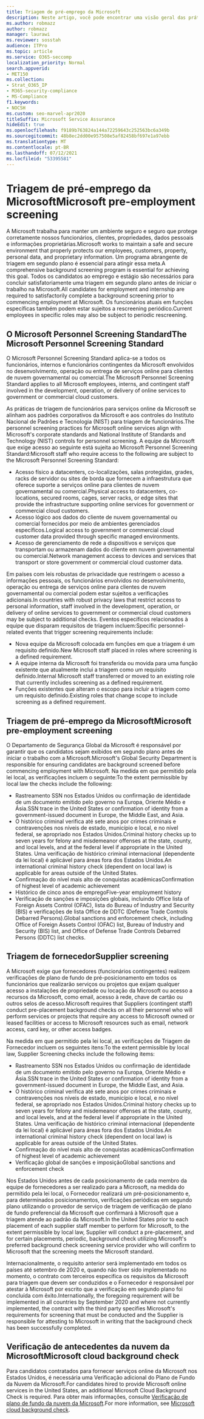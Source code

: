 ```yaml
---
title: Triagem de pré-emprego da Microsoft
description: Neste artigo, você pode encontrar uma visão geral das práticas de triagem de pré-emprego da Microsoft para Microsoft 365.
ms.author: robmazz
author: robmazz
manager: laurawi
ms.reviewer: sosstah
audience: ITPro
ms.topic: article
ms.service: O365-seccomp
localization_priority: Normal
search.appverid:
- MET150
ms.collection:
- Strat_O365_IP
- M365-security-compliance
- MS-Compliance
f1.keywords:
- NOCSH
ms.custom: seo-marvel-apr2020
titleSuffix: Microsoft Service Assurance
hideEdit: true
ms.openlocfilehash: f9189b763824a144a72259643c252563bc6a349b
ms.sourcegitcommit: 48b8ec2dd00e957508e5af82458bf697e1a97ebb
ms.translationtype: MT
ms.contentlocale: pt-BR
ms.lasthandoff: 07/12/2021
ms.locfileid: "53395581"
---
```

# <a name="microsoft-pre-employment-screening"></a><span data-ttu-id="d6926-103">Triagem de pré-emprego da Microsoft</span><span class="sxs-lookup"><span data-stu-id="d6926-103">Microsoft pre-employment screening</span></span>

<span data-ttu-id="d6926-104">A Microsoft trabalha para manter um ambiente seguro e seguro que protege corretamente nossos funcionários, clientes, propriedades, dados pessoais e informações proprietárias.</span><span class="sxs-lookup"><span data-stu-id="d6926-104">Microsoft works to maintain a safe and secure environment that properly protects our employees, customers, property, personal data, and proprietary information.</span></span> <span data-ttu-id="d6926-105">Um programa abrangente de triagem em segundo plano é essencial para atingir essa meta.</span><span class="sxs-lookup"><span data-stu-id="d6926-105">A comprehensive background screening program is essential for achieving this goal.</span></span> <span data-ttu-id="d6926-106">Todos os candidatos ao emprego e estágio são necessários para concluir satisfatoriamente uma triagem em segundo plano antes de iniciar o trabalho na Microsoft.</span><span class="sxs-lookup"><span data-stu-id="d6926-106">All candidates for employment and internship are required to satisfactorily complete a background screening prior to commencing employment at Microsoft.</span></span> <span data-ttu-id="d6926-107">Os funcionários atuais em funções específicas também podem estar sujeitos a rescreening periódico.</span><span class="sxs-lookup"><span data-stu-id="d6926-107">Current employees in specific roles may also be subject to periodic rescreening.</span></span>

## <a name="the-microsoft-personnel-screening-standard"></a><span data-ttu-id="d6926-108">O Microsoft Personnel Screening Standard</span><span class="sxs-lookup"><span data-stu-id="d6926-108">The Microsoft Personnel Screening Standard</span></span>

<span data-ttu-id="d6926-109">O Microsoft Personnel Screening Standard aplica-se a todos os funcionários, internos e funcionários contingentes da Microsoft envolvidos no desenvolvimento, operação ou entrega de serviços online para clientes de nuvem governamental ou comercial.</span><span class="sxs-lookup"><span data-stu-id="d6926-109">The Microsoft Personnel Screening Standard applies to all Microsoft employees, interns, and contingent staff involved in the development, operation, or delivery of online services to government or commercial cloud customers.</span></span>

<span data-ttu-id="d6926-110">As práticas de triagem de funcionários para serviços online da Microsoft se alinham aos padrões corporativos da Microsoft e aos controles do Instituto Nacional de Padrões e Tecnologia (NIST) para triagem de funcionários.</span><span class="sxs-lookup"><span data-stu-id="d6926-110">The personnel screening practices for Microsoft online services align with Microsoft's corporate standards and National Institute of Standards and Technology (NIST) controls for personnel screening.</span></span> <span data-ttu-id="d6926-111">A equipe da Microsoft que exige acesso ao seguinte está sujeita ao Microsoft Personnel Screening Standard:</span><span class="sxs-lookup"><span data-stu-id="d6926-111">Microsoft staff who require access to the following are subject to the Microsoft Personnel Screening Standard:</span></span>

- <span data-ttu-id="d6926-112">Acesso físico a datacenters, co-localizações, salas protegidas, grades, racks de servidor ou sites de borda que fornecem a infraestrutura que oferece suporte a serviços online para clientes de nuvem governamental ou comercial.</span><span class="sxs-lookup"><span data-stu-id="d6926-112">Physical access to datacenters, co-locations, secured rooms, cages, server racks, or edge sites that provide the infrastructure supporting online services for government or commercial cloud customers.</span></span>
- <span data-ttu-id="d6926-113">Acesso lógico aos dados do cliente de nuvem governamental ou comercial fornecidos por meio de ambientes gerenciados específicos.</span><span class="sxs-lookup"><span data-stu-id="d6926-113">Logical access to government or commercial cloud customer data provided through specific managed environments.</span></span>
- <span data-ttu-id="d6926-114">Acesso de gerenciamento de rede a dispositivos e serviços que transportam ou armazenam dados do cliente em nuvem governamental ou comercial.</span><span class="sxs-lookup"><span data-stu-id="d6926-114">Network management access to devices and services that transport or store government or commercial cloud customer data.</span></span>

<span data-ttu-id="d6926-115">Em países com leis robustas de privacidade que restringem o acesso a informações pessoais, os funcionários envolvidos no desenvolvimento, operação ou entrega de serviços online para clientes de nuvem governamental ou comercial podem estar sujeitos a verificações adicionais.</span><span class="sxs-lookup"><span data-stu-id="d6926-115">In countries with robust privacy laws that restrict access to personal information, staff involved in the development, operation, or delivery of online services to government or commercial cloud customers may be subject to additional checks.</span></span> <span data-ttu-id="d6926-116">Eventos específicos relacionados à equipe que disparam requisitos de triagem incluem:</span><span class="sxs-lookup"><span data-stu-id="d6926-116">Specific personnel-related events that trigger screening requirements include:</span></span>

- <span data-ttu-id="d6926-117">Nova equipe da Microsoft colocada em funções em que a triagem é um requisito definido.</span><span class="sxs-lookup"><span data-stu-id="d6926-117">New Microsoft staff placed in roles where screening is a defined requirement.</span></span>
- <span data-ttu-id="d6926-118">A equipe interna da Microsoft foi transferida ou movida para uma função existente que atualmente inclui a triagem como um requisito definido.</span><span class="sxs-lookup"><span data-stu-id="d6926-118">Internal Microsoft staff transferred or moved to an existing role that currently includes screening as a defined requirement.</span></span>
- <span data-ttu-id="d6926-119">Funções existentes que alteram o escopo para incluir a triagem como um requisito definido.</span><span class="sxs-lookup"><span data-stu-id="d6926-119">Existing roles that change scope to include screening as a defined requirement.</span></span>

## <a name="microsoft-pre-employment-screening"></a><span data-ttu-id="d6926-120">Triagem de pré-emprego da Microsoft</span><span class="sxs-lookup"><span data-stu-id="d6926-120">Microsoft pre-employment screening</span></span>

<span data-ttu-id="d6926-121">O Departamento de Segurança Global da Microsoft é responsável por garantir que os candidatos sejam exibidos em segundo plano antes de iniciar o trabalho com a Microsoft.</span><span class="sxs-lookup"><span data-stu-id="d6926-121">Microsoft's Global Security Department is responsible for ensuring candidates are background screened before commencing employment with Microsoft.</span></span>
<span data-ttu-id="d6926-122">Na medida em que permitido pela lei local, as verificações incluem o seguinte:</span><span class="sxs-lookup"><span data-stu-id="d6926-122">To the extent permissible by local law the checks include the following:</span></span>

- <span data-ttu-id="d6926-123">Rastreamento SSN nos Estados Unidos ou confirmação de identidade de um documento emitido pelo governo na Europa, Oriente Médio e Ásia.</span><span class="sxs-lookup"><span data-stu-id="d6926-123">SSN trace in the United States or confirmation of identity from a government-issued document in Europe, the Middle East, and Asia.</span></span>
- <span data-ttu-id="d6926-124">O histórico criminal verifica até sete anos por crimes criminais e contravenções nos níveis de estado, município e local, e no nível federal, se apropriado nos Estados Unidos.</span><span class="sxs-lookup"><span data-stu-id="d6926-124">Criminal history checks up to seven years for felony and misdemeanor offenses at the state, county, and local levels, and at the federal level if appropriate in the United States.</span></span> <span data-ttu-id="d6926-125">Uma verificação de histórico criminal internacional (dependente da lei local) é aplicável para áreas fora dos Estados Unidos.</span><span class="sxs-lookup"><span data-stu-id="d6926-125">An international criminal history check (dependent on local law) is applicable for areas outside of the United States.</span></span>
- <span data-ttu-id="d6926-126">Confirmação do nível mais alto de conquistas acadêmicas</span><span class="sxs-lookup"><span data-stu-id="d6926-126">Confirmation of highest level of academic achievement</span></span>
- <span data-ttu-id="d6926-127">Histórico de cinco anos de emprego</span><span class="sxs-lookup"><span data-stu-id="d6926-127">Five-year employment history</span></span>
- <span data-ttu-id="d6926-128">Verificação de sanções e imposições globais, incluindo Office lista of Foreign Assets Control (OFAC), lista do Bureau of Industry and Security (BIS) e verificações de lista Office de DDTC (Defense Trade Controls Debarred Persons).</span><span class="sxs-lookup"><span data-stu-id="d6926-128">Global sanctions and enforcement check, including Office of Foreign Assets Control (OFAC) list, Bureau of Industry and Security (BIS) list, and Office of Defense Trade Controls Debarred Persons (DDTC) list checks.</span></span>

## <a name="supplier-screening"></a><span data-ttu-id="d6926-129">Triagem de fornecedor</span><span class="sxs-lookup"><span data-stu-id="d6926-129">Supplier screening</span></span>

<span data-ttu-id="d6926-130">A Microsoft exige que fornecedores (funcionários contingentes) realizem verificações de plano de fundo de pré-posicionamento em todos os funcionários que realizarão serviços ou projetos que exijam qualquer acesso a instalações de propriedade ou locação da Microsoft ou acesso a recursos da Microsoft, como email, acesso à rede, chave de cartão ou outros selos de acesso.</span><span class="sxs-lookup"><span data-stu-id="d6926-130">Microsoft requires that Suppliers (contingent staff) conduct pre-placement background checks on all their personnel who will perform services or projects that require any access to Microsoft owned or leased facilities or access to Microsoft resources such as email, network access, card key, or other access badges.</span></span>

<span data-ttu-id="d6926-131">Na medida em que permitido pela lei local, as verificações de Triagem de Fornecedor incluem os seguintes itens:</span><span class="sxs-lookup"><span data-stu-id="d6926-131">To the extent permissible by local law, Supplier Screening checks include the following items:</span></span>

- <span data-ttu-id="d6926-132">Rastreamento SSN nos Estados Unidos ou confirmação de identidade de um documento emitido pelo governo na Europa, Oriente Médio e Ásia.</span><span class="sxs-lookup"><span data-stu-id="d6926-132">SSN trace in the United States or confirmation of identity from a government-issued document in Europe, the Middle East, and Asia.</span></span>
- <span data-ttu-id="d6926-133">O histórico criminal verifica até sete anos por crimes criminais e contravenções nos níveis de estado, município e local, e no nível federal, se apropriado nos Estados Unidos.</span><span class="sxs-lookup"><span data-stu-id="d6926-133">Criminal history checks up to seven years for felony and misdemeanor offenses at the state, county, and local levels, and at the federal level if appropriate in the United States.</span></span> <span data-ttu-id="d6926-134">Uma verificação de histórico criminal internacional (dependente da lei local) é aplicável para áreas fora dos Estados Unidos.</span><span class="sxs-lookup"><span data-stu-id="d6926-134">An international criminal history check (dependent on local law) is applicable for areas outside of the United States.</span></span>
- <span data-ttu-id="d6926-135">Confirmação do nível mais alto de conquistas acadêmicas</span><span class="sxs-lookup"><span data-stu-id="d6926-135">Confirmation of highest level of academic achievement</span></span>
- <span data-ttu-id="d6926-136">Verificação global de sanções e imposição</span><span class="sxs-lookup"><span data-stu-id="d6926-136">Global sanctions and enforcement check</span></span>

<span data-ttu-id="d6926-137">Nos Estados Unidos antes de cada posicionamento de cada membro da equipe de fornecedores a ser realizado para a Microsoft, na medida do permitido pela lei local, o Fornecedor realizará um pré-posicionamento e, para determinados posicionamentos, verificações periódicas em segundo plano utilizando o provedor de serviço de triagem de verificação de plano de fundo preferencial da Microsoft que confirmará à Microsoft que a triagem atende ao padrão da Microsoft.</span><span class="sxs-lookup"><span data-stu-id="d6926-137">In the United States prior to each placement of each supplier staff member to perform for Microsoft, to the extent permissible by local law, Supplier will conduct a pre-placement, and for certain placements, periodic, background check utilizing Microsoft's preferred background check screening service provider who will confirm to Microsoft that the screening meets the Microsoft standard.</span></span> 

<span data-ttu-id="d6926-138">Internacionalmente, o requisito anterior será implementado em todos os países até setembro de 2020 e, quando não tiver sido implementado no momento, o contrato com terceiros especifica os requisitos da Microsoft para triagem que devem ser conduzidos e o Fornecedor é responsável por atestar à Microsoft por escrito que a verificação em segundo plano foi concluída com êxito.</span><span class="sxs-lookup"><span data-stu-id="d6926-138">Internationally, the foregoing requirement will be implemented in all countries by September 2020 and where not currently implemented, the contract with the third party specifies Microsoft's requirements for screening that must be conducted and the Supplier is responsible for attesting to Microsoft in writing that the background check has been successfully completed.</span></span>

## <a name="microsoft-cloud-background-check"></a><span data-ttu-id="d6926-139">Verificação de antecedentes da nuvem da Microsoft</span><span class="sxs-lookup"><span data-stu-id="d6926-139">Microsoft cloud background check</span></span>

<span data-ttu-id="d6926-140">Para candidatos contratados para fornecer serviços online da Microsoft nos Estados Unidos, é necessária uma Verificação adicional do Plano de Fundo da Nuvem da Microsoft.</span><span class="sxs-lookup"><span data-stu-id="d6926-140">For candidates hired to provide Microsoft online services in the United States, an additional Microsoft Cloud Background Check is required.</span></span> <span data-ttu-id="d6926-141">Para obter mais informações, consulte [Verificação de plano de fundo da nuvem da Microsoft](assurance-cloud-background-check.md).</span><span class="sxs-lookup"><span data-stu-id="d6926-141">For more information, see [Microsoft cloud background check](assurance-cloud-background-check.md).</span></span>